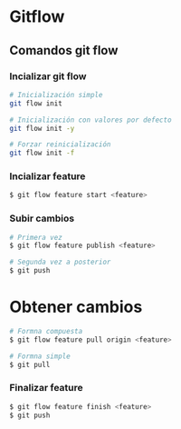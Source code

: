 # Gitflow

## Comandos git flow

### Incializar git flow

```bash
# Inicialización simple
git flow init

# Inicialización con valores por defecto
git flow init -y

# Forzar reinicialización
git flow init -f
```

### Incializar feature

```bash
$ git flow feature start <feature>
```

### Subir cambios

```bash
# Primera vez
$ git flow feature publish <feature>

# Segunda vez a posterior
$ git push
```

# Obtener cambios

```bash
# Formna compuesta
$ git flow feature pull origin <feature>

# Formna simple
$ git pull
```

### Finalizar feature

```bash
$ git flow feature finish <feature>
$ git push
```
